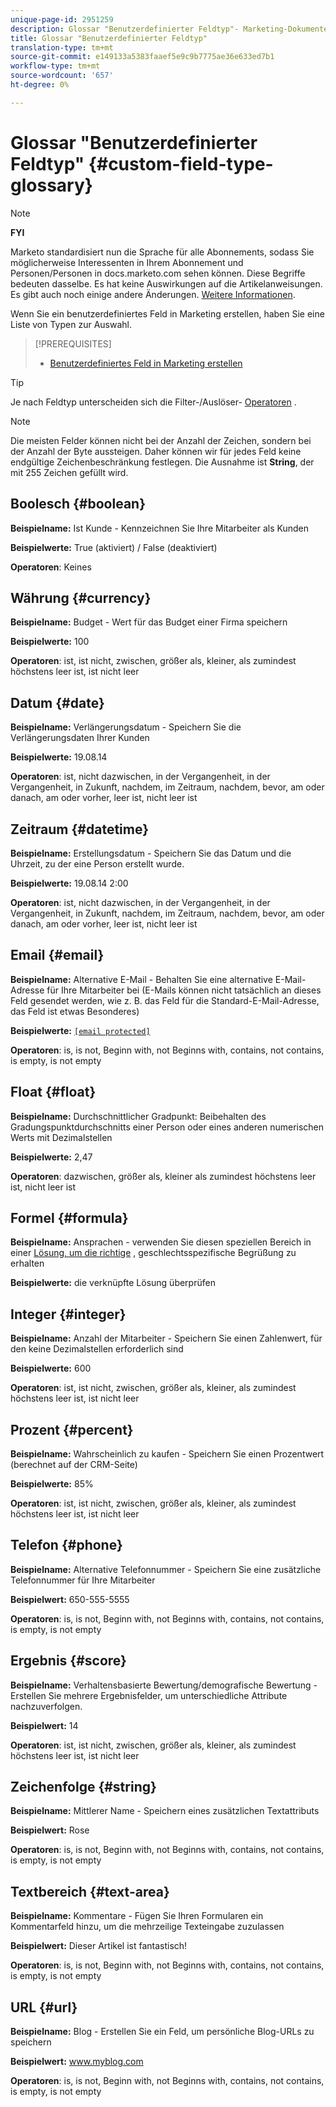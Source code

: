 ```yaml
---
unique-page-id: 2951259
description: Glossar "Benutzerdefinierter Feldtyp"- Marketing-Dokumente - Produktdokumentation
title: Glossar "Benutzerdefinierter Feldtyp"
translation-type: tm+mt
source-git-commit: e149133a5383faaef5e9c9b7775ae36e633ed7b1
workflow-type: tm+mt
source-wordcount: '657'
ht-degree: 0%

---
```



# Glossar &quot;Benutzerdefinierter Feldtyp&quot; {#custom-field-type-glossary}

>[!NOTE]
>
>**FYI**
>
>Marketo standardisiert nun die Sprache für alle Abonnements, sodass Sie möglicherweise Interessenten in Ihrem Abonnement und Personen/Personen in docs.marketo.com sehen können. Diese Begriffe bedeuten dasselbe. Es hat keine Auswirkungen auf die Artikelanweisungen. Es gibt auch noch einige andere Änderungen. [Weitere Informationen](http://docs.marketo.com/display/DOCS/Updates+to+Marketo+Terminology).

Wenn Sie ein benutzerdefiniertes Feld in Marketing erstellen, haben Sie eine Liste von Typen zur Auswahl.

>[!PREREQUISITES]
>
>* [Benutzerdefiniertes Feld in Marketing erstellen](create-a-custom-field-in-marketo.md)

>



>[!TIP]
>
>Je nach Feldtyp unterscheiden sich die Filter-/Auslöser- [Operatoren](https://docs.marketo.com/display/public/DOCS/Smart+List+Filter+Operators+Glossary) .

>[!NOTE]
>
>Die meisten Felder können nicht bei der Anzahl der Zeichen, sondern bei der Anzahl der Byte aussteigen. Daher können wir für jedes Feld keine endgültige Zeichenbeschränkung festlegen. Die Ausnahme ist **String**, der mit 255 Zeichen gefüllt wird.

## Boolesch {#boolean}

**Beispielname:** Ist Kunde - Kennzeichnen Sie Ihre Mitarbeiter als Kunden

**Beispielwerte:** True (aktiviert) / False (deaktiviert)

**Operatoren**: Keines

## Währung {#currency}

**Beispielname:** Budget - Wert für das Budget einer Firma speichern

**Beispielwerte:** 100

**Operatoren**: ist, ist nicht, zwischen, größer als, kleiner, als zumindest höchstens leer ist, ist nicht leer

## Datum {#date}

**Beispielname:** Verlängerungsdatum - Speichern Sie die Verlängerungsdaten Ihrer Kunden

**Beispielwerte:** 19.08.14

**Operatoren**: ist, nicht dazwischen, in der Vergangenheit, in der Vergangenheit, in Zukunft, nachdem, im Zeitraum, nachdem, bevor, am oder danach, am oder vorher, leer ist, nicht leer ist

## Zeitraum {#datetime}

**Beispielname:** Erstellungsdatum - Speichern Sie das Datum und die Uhrzeit, zu der eine Person erstellt wurde.

**Beispielwerte:** 19.08.14 2:00

**Operatoren**: ist, nicht dazwischen, in der Vergangenheit, in der Vergangenheit, in Zukunft, nachdem, im Zeitraum, nachdem, bevor, am oder danach, am oder vorher, leer ist, nicht leer ist

## Email {#email}

**Beispielname:** Alternative E-Mail - Behalten Sie eine alternative E-Mail-Adresse für Ihre Mitarbeiter bei (E-Mails können nicht tatsächlich an dieses Feld gesendet werden, wie z. B. das Feld für die Standard-E-Mail-Adresse, das Feld ist etwas Besonderes)

**Beispielwerte:** [`[email protected]`](http://docs.marketo.com/cdn-cgi/l/email-protection#335d525e5673505c5e43525d4a1d505c5e)

**Operatoren**: is, is not, Beginn with, not Beginns with, contains, not contains, is empty, is not empty

## Float {#float}

**Beispielname:** Durchschnittlicher Gradpunkt: Beibehalten des Gradungspunktdurchschnitts einer Person oder eines anderen numerischen Werts mit Dezimalstellen

**Beispielwerte:** 2,47

**Operatoren**: dazwischen, größer als, kleiner als zumindest höchstens leer ist, nicht leer ist

## Formel {#formula}

**Beispielname:** Ansprachen - verwenden Sie diesen speziellen Bereich in einer [Lösung, um die richtige](create-and-use-a-concatenated-string-formula-field.md) , geschlechtsspezifische Begrüßung zu erhalten

**Beispielwerte:** die verknüpfte Lösung überprüfen

## Integer {#integer}

**Beispielname:** Anzahl der Mitarbeiter - Speichern Sie einen Zahlenwert, für den keine Dezimalstellen erforderlich sind

**Beispielwerte:** 600

**Operatoren**: ist, ist nicht, zwischen, größer als, kleiner, als zumindest höchstens leer ist, ist nicht leer

## Prozent {#percent}

**Beispielname:** Wahrscheinlich zu kaufen - Speichern Sie einen Prozentwert (berechnet auf der CRM-Seite)

**Beispielwerte:** 85%

**Operatoren**: ist, ist nicht, zwischen, größer als, kleiner, als zumindest höchstens leer ist, ist nicht leer

## Telefon {#phone}

**Beispielname:** Alternative Telefonnummer - Speichern Sie eine zusätzliche Telefonnummer für Ihre Mitarbeiter

**Beispielwert:** 650-555-5555

**Operatoren**: is, is not, Beginn with, not Beginns with, contains, not contains, is empty, is not empty

## Ergebnis {#score}

**Beispielname:** Verhaltensbasierte Bewertung/demografische Bewertung - Erstellen Sie mehrere Ergebnisfelder, um unterschiedliche Attribute nachzuverfolgen.

**Beispielwert:** 14

**Operatoren**: ist, ist nicht, zwischen, größer als, kleiner, als zumindest höchstens leer ist, ist nicht leer

## Zeichenfolge {#string}

**Beispielname:** Mittlerer Name - Speichern eines zusätzlichen Textattributs

**Beispielwert:** Rose

**Operatoren**: is, is not, Beginn with, not Beginns with, contains, not contains, is empty, is not empty

## Textbereich {#text-area}

**Beispielname:** Kommentare - Fügen Sie Ihren Formularen ein Kommentarfeld hinzu, um die mehrzeilige Texteingabe zuzulassen

**Beispielwert:** Dieser Artikel ist fantastisch!

**Operatoren**: is, is not, Beginn with, not Beginns with, contains, not contains, is empty, is not empty

## URL {#url}

**Beispielname:** Blog - Erstellen Sie ein Feld, um persönliche Blog-URLs zu speichern

**Beispielwert:** www.myblog.com

**Operatoren**: is, is not, Beginn with, not Beginns with, contains, not contains, is empty, is not empty
